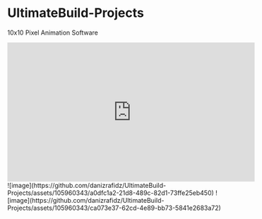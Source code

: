 # UltimateBuild-Projects

10x10 Pixel Animation Software
<iframe width="560" height="315" src="https://www.youtube.com/embed/R0qAFd2zKA4?si=0xwD16z1pv76wTLU" title="YouTube video player" frameborder="0" allow="accelerometer; autoplay; clipboard-write; encrypted-media; gyroscope; picture-in-picture; web-share" allowfullscreen></iframe>
![image](https://github.com/danizrafidz/UltimateBuild-Projects/assets/105960343/a0dfc1a2-21d8-489c-82d1-73ffe25eb450)
![image](https://github.com/danizrafidz/UltimateBuild-Projects/assets/105960343/ca073e37-62cd-4e89-bb73-5841e2683a72)

